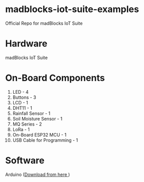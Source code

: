 # madblocks-iot-suite-examples
Official Repo for madBlocks IoT Suite 

# Hardware
madBlocks IoT Suite

# On-Board Components
1. LED - 4
2. Buttons - 3
3. LCD - 1
4. DHT11 - 1
5. Rainfall Sensor - 1
6. Soil Moisture Sensor - 1
7. MQ Series - 2
8. LoRa - 1
9. On-Board ESP32 MCU - 1
10. USB Cable for Programming - 1

# Software
Arduino (<a href="https://www.arduino.cc/en/software">Download from here </a>)
